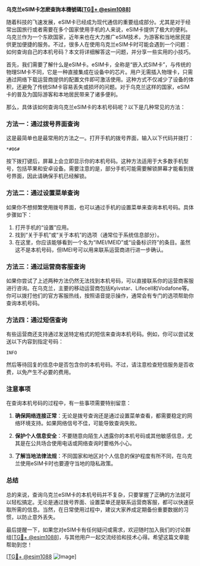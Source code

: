 **乌克兰eSIM卡怎麽查詢本機號碼[[TG💪+ @esim1088](https://t.me/s/esim1088)]**

随着科技的飞速发展，eSIM卡已经成为现代通信的重要组成部分。尤其是对于经常出国旅行或者需要在多个国家使用手机的人来说，eSIM卡提供了极大的便利。乌克兰作为一个东欧国家，近年来也在大力推广eSIM技术，为游客和当地居民提供更加便捷的服务。不过，很多人在使用乌克兰eSIM卡时可能会遇到一个问题：如何查询自己的本机号码？本文将详细解答这一问题，并分享一些实用的小技巧。

首先，我们需要了解什么是eSIM卡。eSIM卡，全称是“嵌入式SIM卡”，与传统的物理SIM卡不同，它是一种直接集成在设备中的芯片。用户无需插入物理卡，只需通过网络下载运营商提供的配置文件即可激活使用。这种方式不仅减少了设备的体积，还避免了传统SIM卡容易丢失或损坏的问题。对于乌克兰这样的国家，eSIM卡的普及为国际游客和本地居民带来了诸多便利。

那么，具体该如何查询乌克兰eSIM卡的本机号码呢？以下是几种常见的方法：

### 方法一：通过拨号界面查询

这是最简单也是最常用的方法之一。打开手机的拨号界面，输入以下代码并拨打：

```
*#06#
```

按下拨打键后，屏幕上会立即显示你的本机号码。这种方法适用于大多数手机型号，包括苹果和安卓设备。需要注意的是，部分手机可能需要解锁屏幕才能看到拨号界面，因此请确保手机已经解锁。

### 方法二：通过设置菜单查询

如果你不想频繁使用拨号界面，也可以通过手机的设置菜单来查询本机号码。具体步骤如下：

1. 打开手机的“设置”应用。
2. 找到“关于手机”或“关于本机”的选项（通常位于系统信息部分）。
3. 在这里，你应该能够看到一个名为“IMEI/MEID”或“设备标识符”的条目。虽然这不是本机号码，但IMEI号可以用来联系运营商进行进一步确认。

### 方法三：通过运营商客服查询

如果你尝试了上述两种方法仍然无法找到本机号码，可以直接联系你的运营商客服进行咨询。在乌克兰，主要的移动运营商包括Kyivstar、Lifecell和Vodafone等。你可以拨打他们的官方客服热线，按照语音提示操作，通常会有专门的选项帮助你查询本机号码。

### 方法四：通过短信查询

有些运营商还支持通过发送特定格式的短信来查询本机号码。例如，你可以尝试发送以下内容到指定号码：

```
INFO
```

然后等待回复的信息中是否包含你的本机号码。不过，请注意检查短信服务是否收费，以免产生不必要的费用。

### 注意事项

在查询本机号码的过程中，有一些事项需要特别留意：

1. **确保网络连接正常**：无论是拨号查询还是通过设置菜单查看，都需要稳定的网络环境支持。如果网络信号不佳，可能导致查询失败。
   
2. **保护个人信息安全**：不要随意向陌生人透露你的本机号码或其他敏感信息，尤其是在公共场合使用电话或网络查询时要格外小心。

3. **了解当地法律法规**：不同国家和地区对个人信息的保护程度有所不同，在乌克兰使用eSIM卡时也要遵守当地的隐私政策。

### 总结

总的来说，查询乌克兰eSIM卡的本机号码并不复杂，只要掌握了正确的方法就可以轻松搞定。无论是通过拨号界面、设置菜单还是联系运营商客服，都可以快速获取所需的信息。当然，在日常使用过程中，建议大家养成定期备份重要数据的习惯，以防止意外丢失。

最后提醒一下，如果您对eSIM卡有任何疑问或需求，欢迎随时加入我们的讨论群组[[TG💪+ @esim1088](https://t.me/s/esim1088)]，与其他用户一起交流经验和技术心得。希望这篇文章能帮助到您！

[[TG💪+ @esim1088](https://t.me/s/esim1088) ![Image](https://i.postimg.cc/4NQfJmqS/Snipaste-2025-05-13-00-14-12.png)]